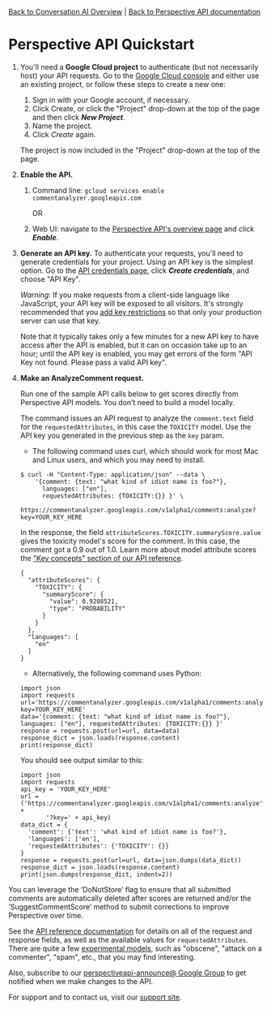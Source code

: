 [Back to Conversation AI Overview](https://conversationai.github.io/) | [Back to Perspective API documentation](https://github.com/conversationai/perspectiveapi/blob/master/README.md)

# Perspective API Quickstart

1. You'll need a **Google Cloud project** to authenticate (but not necessarily host) your API requests. Go to the [Google Cloud console](https://console.developers.google.com/) and either use an existing project, or follow these steps to create a new one:

    1. Sign in with your Google account, if necessary.
    1. Click Create, or click the "Project" drop-down at the top of the page and then click **_New Project_**.
    1. Name the project.
    1. Click _Create_ again.
    
   The project is now included in the "Project" drop-down at the top of the page.

1. **Enable the API.** 
    1. Command line:
       `gcloud services enable commentanalyzer.googleapis.com`
       
       OR
       
    1. Web UI: navigate to the [Perspective API's overview page](https://console.developers.google.com/apis/api/commentanalyzer.googleapis.com/overview) and click **_Enable_**.
      
1. **Generate an API key.** To authenticate your requests, you'll need to generate credentials for your project. Using an API key is the simplest option. Go to the [API credentials page](https://console.developers.google.com/apis/credentials), click **_Create credentials_**, and choose "API Key".

    *Warning*: If you make requests from a client-side language like JavaScript, your API key will be exposed to all visitors. It's strongly recommended that you [add key restrictions](https://cloud.google.com/docs/authentication/api-keys#api_key_restrictions) so that only your production server can use that key.
    
    Note that it typically takes only a few minutes for a new API key to have access after the API is enabled, but it can on occasion take up to an hour; until the API key is enabled, you may get errors of the form "API Key not found. Please pass a valid API key".

1. **Make an AnalyzeComment request.**

    Run one of the sample API calls below to get scores directly from Perspective API models. You don’t need to build a model locally. 
    
     The command issues an API request to analyze the `comment.text` field for the `requestedAttributes`, in this case the `TOXICITY` model. Use the API key you generated in the previous step as the `key` param.
    
    * The following command uses curl, which should work for most Mac and Linux users, and which you may need to install. 
    ```shell
    $ curl -H "Content-Type: application/json" --data \
        '{comment: {text: "what kind of idiot name is foo?"},
          languages: ["en"],
          requestedAttributes: {TOXICITY:{}} }' \
        https://commentanalyzer.googleapis.com/v1alpha1/comments:analyze?key=YOUR_KEY_HERE
    ```
     In the response, the field `attributeScores.TOXICITY.summaryScore.value` gives the toxicity model's score for the comment. In this case, the comment got a 0.9 out of 1.0. Learn more about model attribute scores the ["Key concepts" section of our API reference](api_reference.md#key-concepts).

    ```shell
    {
      "attributeScores": {
        "TOXICITY": {
          "summaryScore": {
            "value": 0.9208521,
            "type": "PROBABILITY"
          }
        }
      },
      "languages": [
        "en"
      ]
    }
    ```
    
    * Alternatively, the following command uses Python:

    ```shell
    import json
    import requests
    url='https://commentanalyzer.googleapis.com/v1alpha1/comments:analyze?key=YOUR_KEY_HERE'
    data='{comment: {text: "what kind of idiot name is foo?"}, languages: ["en"], requestedAttributes: {TOXICITY:{}} }'
    response = requests.post(url=url, data=data)
    response_dict = json.loads(response.content)
    print(response_dict)
    ```
    
    You should see output similar to this:
       
    ```shell
    import json 
    import requests 
    api_key = 'YOUR_KEY_HERE'
    url = ('https://commentanalyzer.googleapis.com/v1alpha1/comments:analyze' +    
           '?key=' + api_key)
    data_dict = {
      'comment': {'text': 'what kind of idiot name is foo?'},
      'languages': ['en'],
      'requestedAttributes': {'TOXICITY': {}}
    }
    response = requests.post(url=url, data=json.dumps(data_dict)) 
    response_dict = json.loads(response.content) 
    print(json.dumps(response_dict, indent=2))
    ```


You can leverage the ‘DoNotStore’ flag to ensure that all submitted comments are automatically deleted after scores are returned and/or the ‘SuggestCommentScore’ method to submit corrections to improve Perspective over time.

See the [API reference documentation](api_reference.md) for details on all of
the request and response fields, as well as the available values for
`requestedAttributes`. There are quite a few [experimental models](https://github.com/conversationai/perspectiveapi/blob/master/api_reference.md#models), such as "obscene", "attack on a commenter", "spam", etc., that you may find interesting.

Also, subscribe to our [perspectiveapi-announce@ Google Group](https://groups.google.com/forum/#!forum/perspective-announce/join) to get notified when we make changes to the API.

For support and to contact us, visit our [support site](https://support.perspectiveapi.com). 

